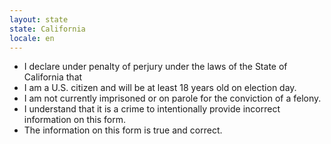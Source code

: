 ```yaml
---
layout: state
state: California
locale: en
---
```


* I declare under penalty of perjury under the laws of the State of California that
* I am a U.S. citizen and will be at least 18 years old on election day.
* I am not currently imprisoned or on parole for the conviction of a felony.
* I understand that it is a crime to intentionally provide incorrect information on this form.
* The information on this form is true and correct.
